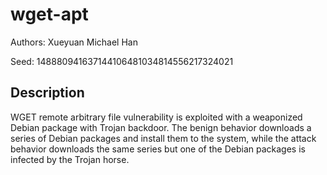 
# wget-apt

Authors: Xueyuan Michael Han

Seed: 148880941637144106481034814556217324021

## Description


WGET remote arbitrary file vulnerability is exploited with a weaponized Debian package with Trojan backdoor.
The benign behavior downloads a series of Debian packages and install them to the system,
while the attack behavior downloads the same series but one of the Debian packages is infected by the Trojan horse.

      